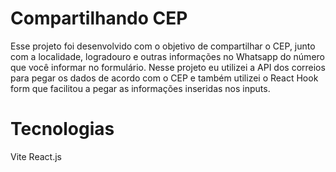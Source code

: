 # Compartilhando CEP

Esse projeto foi desenvolvido com o objetivo de compartilhar o CEP, junto com a localidade, logradouro e outras informações no Whatsapp do número que você informar no formulário.
Nesse projeto eu utilizei a API dos correios para pegar os dados de acordo com o CEP e também utilizei o React Hook form que facilitou a pegar as informações inseridas nos inputs.

# Tecnologias

Vite
React.js
